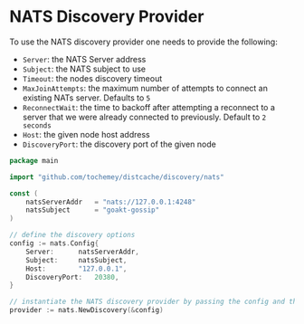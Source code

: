 # NATS Discovery Provider

To use the NATS discovery provider one needs to provide the following:

- `Server`: the NATS Server address
- `Subject`: the NATS subject to use
- `Timeout`: the nodes discovery timeout
- `MaxJoinAttempts`: the maximum number of attempts to connect an existing NATs server. Defaults to `5`
- `ReconnectWait`: the time to backoff after attempting a reconnect to a server that we were already connected to
  previously. Default to `2 seconds`
- `Host`: the given node host address
- `DiscoveryPort`: the discovery port of the given node

```go
package main

import "github.com/tochemey/distcache/discovery/nats"

const (
    natsServerAddr   = "nats://127.0.0.1:4248"
    natsSubject      = "goakt-gossip"
)

// define the discovery options
config := nats.Config{
    Server:      natsServerAddr,
    Subject:     natsSubject,
    Host:        "127.0.0.1",
    DiscoveryPort:   20380,
}

// instantiate the NATS discovery provider by passing the config and the hostNode
provider := nats.NewDiscovery(&config)
```
